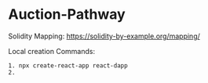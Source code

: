 # Auction-Pathway

Solidity Mapping: https://solidity-by-example.org/mapping/

Local creation Commands:
```
1. npx create-react-app react-dapp
2.


```
